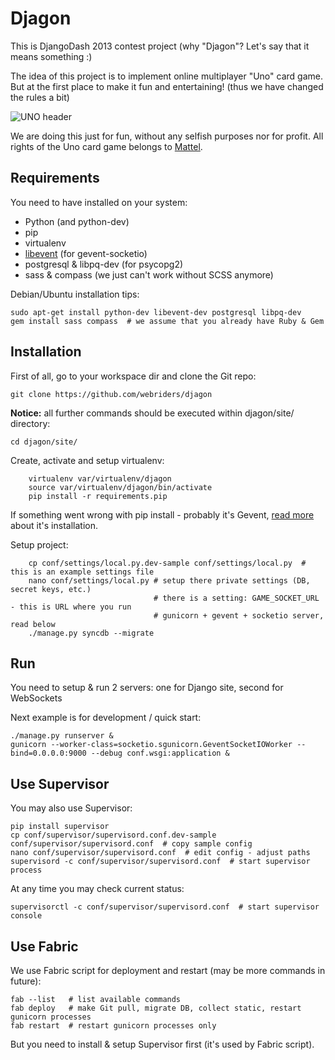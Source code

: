 Djagon
======
This is DjangoDash 2013 contest project (why "Djagon"? Let's say that it means something :)

The idea of this project is to implement online multiplayer "Uno" card game.
But at the first place to make it fun and entertaining! (thus we have changed the rules a bit)

![UNO header](http://i.imgur.com/UHQD55q.jpg)

We are doing this just for fun, without any selfish purposes nor for profit.
All rights of the Uno card game belongs to [Mattel](http://en.wikipedia.org/wiki/Mattel).


Requirements
------------
You need to have installed on your system:
 - Python (and python-dev)
 - pip
 - virtualenv
 - [libevent](http://www.libevent.org/) (for gevent-socketio)
 - postgresql & libpq-dev (for psycopg2)
 - sass & compass (we just can't work without SCSS anymore)

Debian/Ubuntu installation tips:

    sudo apt-get install python-dev libevent-dev postgresql libpq-dev
    gem install sass compass  # we assume that you already have Ruby & Gem


Installation
------------

First of all, go to your workspace dir and clone the Git repo:

    git clone https://github.com/webriders/djagon

**Notice:** all further commands should be executed within djagon/site/ directory:

    cd djagon/site/

Create, activate and setup virtualenv:

        virtualenv var/virtualenv/djagon
        source var/virtualenv/djagon/bin/activate
        pip install -r requirements.pip

If something went wrong with pip install - probably it's Gevent, [read more](http://www.gevent.org/) about it's installation.

Setup project:

        cp conf/settings/local.py.dev-sample conf/settings/local.py  # this is an example settings file
        nano conf/settings/local.py # setup there private settings (DB, secret keys, etc.)
                                    # there is a setting: GAME_SOCKET_URL - this is URL where you run
                                    # gunicorn + gevent + socketio server, read below
        ./manage.py syncdb --migrate

Run
---
You need to setup & run 2 servers: one for Django site, second for WebSockets

Next example is for development / quick start:

    ./manage.py runserver &
    gunicorn --worker-class=socketio.sgunicorn.GeventSocketIOWorker --bind=0.0.0.0:9000 --debug conf.wsgi:application &


Use Supervisor
--------------

You may also use Supervisor:

    pip install supervisor
    cp conf/supervisor/supervisord.conf.dev-sample conf/supervisor/supervisord.conf  # copy sample config
    nano conf/supervisor/supervisord.conf  # edit config - adjust paths
    supervisord -c conf/supervisor/supervisord.conf  # start supervisor process

At any time you may check current status:

    supervisorctl -c conf/supervisor/supervisord.conf  # start supervisor console


Use Fabric
----------
We use Fabric script for deployment and restart (may be more commands in future):

    fab --list   # list available commands
    fab deploy   # make Git pull, migrate DB, collect static, restart gunicorn processes
    fab restart  # restart gunicorn processes only

But you need to install & setup Supervisor first (it's used by Fabric script).